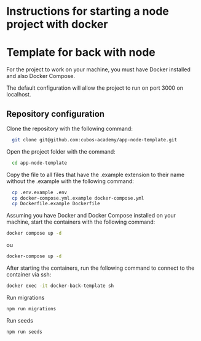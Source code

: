 # Instructions for starting a node project with docker

# Template for back with node

For the project to work on your machine, you must have Docker installed and also Docker Compose.

The default configuration will allow the project to run on port 3000 on localhost.

## Repository configuration

Clone the repository with the following command:

```bash
  git clone git@github.com:cubos-academy/app-node-template.git
```

Open the project folder with the command:

```bash
  cd app-node-template
```

Copy the file to all files that have the .example extension to their name without the .example with the following command:

```bash
  cp .env.example .env
  cp docker-compose.yml.example docker-compose.yml
  cp Dockerfile.example Dockerfile
```

Assuming you have Docker and Docker Compose installed on your machine, start the containers with the following command:

```bash
docker compose up -d
```

ou

```bash
docker-compose up -d
```

After starting the containers, run the following command to connect to the container via ssh:

```bash
docker exec -it docker-back-template sh
```

Run migrations

```bash
npm run migrations
```

Run seeds
```bash
npm run seeds
```

